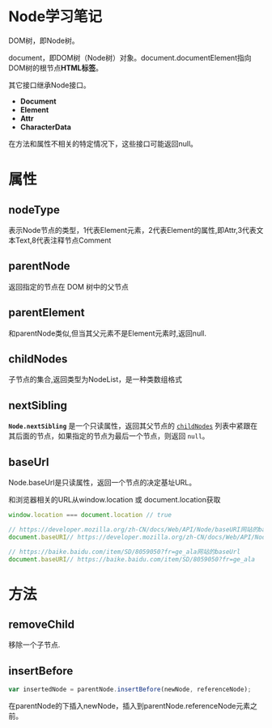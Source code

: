 # Node学习笔记

DOM树，即Node树。

document，即DOM树（Node树）对象。document.documentElement指向DOM树的根节点**HTML标签**。



其它接口继承Node接口。

- **Document**
- **Element** 
- **Attr** 
- **CharacterData** 

在方法和属性不相关的特定情况下，这些接口可能返回null。

# 属性

## nodeType

表示Node节点的类型，1代表Element元素，2代表Element的属性,即Attr,3代表文本Text,8代表注释节点Comment

## parentNode

返回指定的节点在 DOM 树中的父节点

## parentElement

和parentNode类似,但当其父元素不是Element元素时,返回null.

## childNodes

子节点的集合,返回类型为NodeList，是一种类数组格式

## nextSibling

**`Node.nextSibling`** 是一个只读属性，返回其父节点的 [`childNodes`](https://developer.mozilla.org/zh-CN/docs/Web/API/Node/childNodes) 列表中紧跟在其后面的节点，如果指定的节点为最后一个节点，则返回 `null`。

## baseUrl

Node.baseUrl是只读属性，返回一个节点的决定基址URL。

和浏览器相关的URL从window.location 或 document.location获取

```javascript
window.location === document.location // true
```



```javascript
// https://developer.mozilla.org/zh-CN/docs/Web/API/Node/baseURI网站的baseUrl
document.baseURI// https://developer.mozilla.org/zh-CN/docs/Web/API/Node/baseURI

// https://baike.baidu.com/item/SD/8059050?fr=ge_ala网站的baseUrl
document.baseURI// https://baike.baidu.com/item/SD/8059050?fr=ge_ala
```



# 方法

## removeChild

移除一个子节点.

## insertBefore

```js
var insertedNode = parentNode.insertBefore(newNode, referenceNode);
```

在parentNode的下插入newNode，插入到parentNode.referenceNode元素之前。

























































